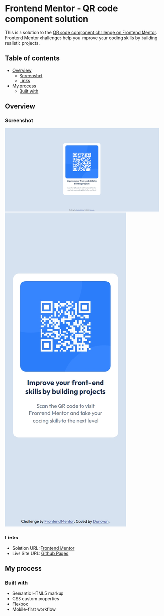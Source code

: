 # Frontend Mentor - QR code component solution

This is a solution to the [QR code component challenge on Frontend Mentor](https://www.frontendmentor.io/challenges/qr-code-component-iux_sIO_H). Frontend Mentor challenges help you improve your coding skills by building realistic projects. 

## Table of contents

- [Overview](#overview)
  - [Screenshot](#screenshot)
  - [Links](#links)
- [My process](#my-process)
  - [Built with](#built-with)

## Overview

### Screenshot

![Desktop](./images/desktop.jpeg)
![Mobile](./images/mobile.jpeg)

### Links

- Solution URL: [Frontend Mentor](https://www.frontendmentor.io/solutions/qr-code-component-c5dKmNij_L)
- Live Site URL: [Github Pages](https://donovanwilliams0517.github.io/qr-code-component-main/)

## My process

### Built with

- Semantic HTML5 markup
- CSS custom properties
- Flexbox
- Mobile-first workflow

